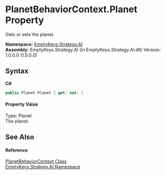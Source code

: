 # PlanetBehaviorContext.Planet Property 
 

Gets or sets the planet.

**Namespace:**&nbsp;<a href="N_EmptyKeys_Strategy_AI">EmptyKeys.Strategy.AI</a><br />**Assembly:**&nbsp;EmptyKeys.Strategy.AI (in EmptyKeys.Strategy.AI.dll) Version: 1.0.0.0 (1.0.0.0)

## Syntax

**C#**<br />
``` C#
public Planet Planet { get; set; }
```


#### Property Value
Type: Planet<br />The planet.

## See Also


#### Reference
<a href="T_EmptyKeys_Strategy_AI_PlanetBehaviorContext">PlanetBehaviorContext Class</a><br /><a href="N_EmptyKeys_Strategy_AI">EmptyKeys.Strategy.AI Namespace</a><br />